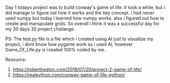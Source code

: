 Day 1
todays project was to build conway's game of life.
It took a while, but i did manage to figure out how it works and the key concept. i had never used numpy but today i learned how numpy works. also i figured out how to create and manupulate grids. So overall i think it was a successful day for my 30 days 30 project challange.

PS: The test.py file is a file which i created using AI just to visualize my project, i dont know how pygame work so i used AI, however Game_Of_Life.py is created 100% coded by me.

Resource:
1. https://robertheaton.com/2018/07/20/project-2-game-of-life/
2. https://realpython.com/conway-game-of-life-python/
